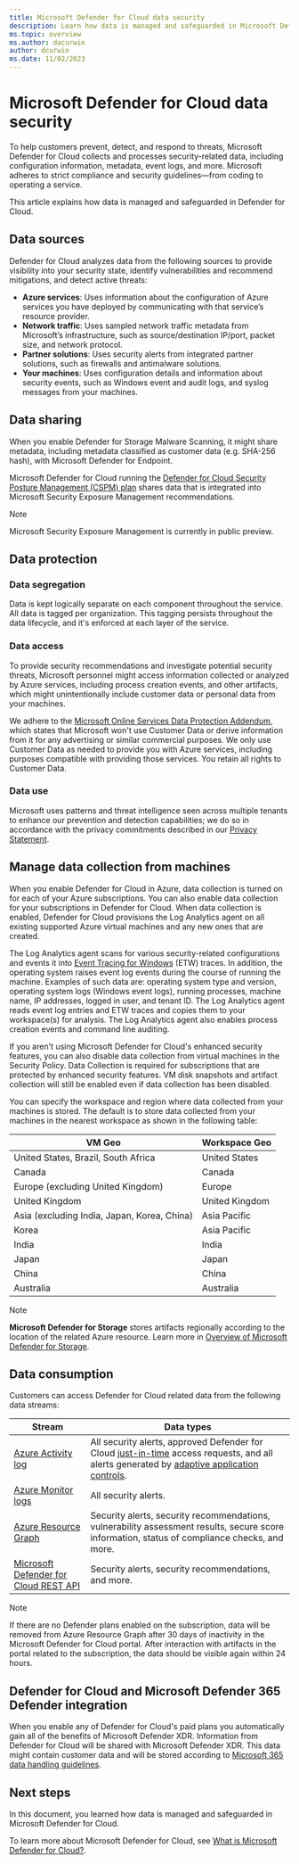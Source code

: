 ```yaml
---
title: Microsoft Defender for Cloud data security
description: Learn how data is managed and safeguarded in Microsoft Defender for Cloud.
ms.topic: overview
ms.author: dacurwin
author: dcurwin
ms.date: 11/02/2023
---
```

# Microsoft Defender for Cloud data security

To help customers prevent, detect, and respond to threats, Microsoft Defender for Cloud collects and processes security-related data, including configuration information, metadata, event logs, and more. Microsoft adheres to strict compliance and security guidelines—from coding to operating a service.

This article explains how data is managed and safeguarded in Defender for Cloud.

## Data sources

Defender for Cloud analyzes data from the following sources to provide visibility into your security state, identify vulnerabilities and recommend mitigations, and detect active threats:

- **Azure services**: Uses information about the configuration of Azure services you have deployed by communicating with that service’s resource provider.
- **Network traffic**: Uses sampled network traffic metadata from Microsoft’s infrastructure, such as source/destination IP/port, packet size, and network protocol.
- **Partner solutions**: Uses security alerts from integrated partner solutions, such as firewalls and antimalware solutions.
- **Your machines**: Uses configuration details and information about security events, such as Windows event and audit logs, and syslog messages from your machines.

## Data sharing

When you enable Defender for Storage Malware Scanning, it might share metadata, including metadata classified as customer data (e.g. SHA-256 hash), with Microsoft Defender for Endpoint.

Microsoft Defender for Cloud running the [Defender for Cloud Security Posture Management (CSPM) plan](/azure/defender-for-cloud/concept-cloud-security-posture-management)
shares data that is integrated into Microsoft Security Exposure Management recommendations.

> [!NOTE]
> Microsoft Security Exposure Management is currently in public preview.

## Data protection

### Data segregation

Data is kept logically separate on each component throughout the service. All data is tagged per organization. This tagging persists throughout the data lifecycle, and it's enforced at each layer of the service.

### Data access

To provide security recommendations and investigate potential security threats, Microsoft personnel might access information collected or analyzed by Azure services, including process creation events, and other artifacts, which might unintentionally include customer data or personal data from your machines.

We adhere to the [Microsoft Online Services Data Protection Addendum](https://www.microsoftvolumelicensing.com/Downloader.aspx?DocumentId=17880), which states that Microsoft won't use Customer Data or derive information from it for any advertising or similar commercial purposes. We only use Customer Data as needed to provide you with Azure services, including purposes compatible with providing those services. You retain all rights to Customer Data.

### Data use

Microsoft uses patterns and threat intelligence seen across multiple tenants to enhance our prevention and detection capabilities; we do so in accordance with the privacy commitments described in our [Privacy Statement](https://privacy.microsoft.com/privacystatement).

## Manage data collection from machines

When you enable Defender for Cloud in Azure, data collection is turned on for each of your Azure subscriptions. You can also enable data collection for your subscriptions in Defender for Cloud. When data collection is enabled, Defender for Cloud provisions the Log Analytics agent on all existing supported Azure virtual machines and any new ones that are created.

The Log Analytics agent scans for various security-related configurations and events it into [Event Tracing for Windows](/windows/win32/etw/event-tracing-portal) (ETW) traces. In addition, the operating system raises event log events during the course of running the machine. Examples of such data are: operating system type and version, operating system logs (Windows event logs), running processes, machine name, IP addresses, logged in user, and tenant ID. The Log Analytics agent reads event log entries and ETW traces and copies them to your workspace(s) for analysis. The Log Analytics agent also enables process creation events and command line auditing.

If you aren't using Microsoft Defender for Cloud's enhanced security features, you can also disable data collection from virtual machines in the Security Policy. Data Collection is required for subscriptions that are protected by enhanced security features. VM disk snapshots and artifact collection will still be enabled even if data collection has been disabled.

You can specify the workspace and region where data collected from your machines is stored. The default is to store data collected from your machines in the nearest workspace as shown in the following table:

| VM Geo                                      | Workspace Geo  |
|---------------------------------------------|----------------|
| United States, Brazil, South Africa         | United States  |
| Canada                                      | Canada         |
| Europe (excluding United Kingdom)           | Europe         |
| United Kingdom                              | United Kingdom |
| Asia (excluding India, Japan, Korea, China) | Asia Pacific   |
| Korea                                       | Asia Pacific   |
| India                                       | India          |
| Japan                                       | Japan          |
| China                                       | China          |
| Australia                                   | Australia      |

> [!NOTE]
> **Microsoft Defender for Storage** stores artifacts regionally according to the location of the related Azure resource. Learn more in [Overview of Microsoft Defender for Storage](defender-for-storage-introduction.md).

## Data consumption

Customers can access Defender for Cloud related data from the following data streams:

| Stream                                                                                | Data types                                                                                                                                                                                                          |
|---------------------------------------------------------------------------------------|---------------------------------------------------------------------------------------------------------------------------------------------------------------------------------------------------------------------|
| [Azure Activity log](../azure-monitor/essentials/activity-log.md)                       | All security alerts, approved Defender for Cloud [just-in-time](just-in-time-access-usage.yml) access requests, and all alerts generated by [adaptive application controls](adaptive-application-controls.md).|
| [Azure Monitor logs](../azure-monitor/data-platform.md)                      | All security alerts.                                                                                                                                                                                                |
| [Azure Resource Graph](../governance/resource-graph/overview.md)                      | Security alerts, security recommendations, vulnerability assessment results, secure score information, status of compliance checks, and more.                                                                       |
| [Microsoft Defender for Cloud REST API](/rest/api/defenderforcloud/operation-groups?view=rest-defenderforcloud-2020-01-01&preserve-view=true) | Security alerts, security recommendations, and more.                                                                                                                                                                |
> [!NOTE]
> If there are no Defender plans enabled on the subscription, data will be removed from Azure Resource Graph after 30 days of inactivity in the Microsoft Defender for Cloud portal. After interaction with artifacts in the portal related to the subscription, the data should be visible again within 24 hours.

## Defender for Cloud and Microsoft Defender 365 Defender integration

When you enable any of Defender for Cloud's paid plans you automatically gain all of the benefits of Microsoft Defender XDR. Information from Defender for Cloud will be shared with Microsoft Defender XDR. This data might contain customer data and will be stored according to [Microsoft 365 data handling guidelines](/microsoft-365/security/defender/data-privacy).

## Next steps

In this document, you learned how data is managed and safeguarded in Microsoft Defender for Cloud.

To learn more about Microsoft Defender for Cloud, see [What is Microsoft Defender for Cloud?](defender-for-cloud-introduction.md).
